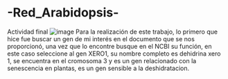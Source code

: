 # -Red_Arabidopsis-
Actividad final
![image](https://user-images.githubusercontent.com/85301800/124329218-b7a76680-db50-11eb-8f92-74219fb81004.png)
Para la realización de este trabajo, lo primero que hice fue buscar un gen de mi interés en el documento que se nos proporcionó, una vez que lo encontre busque en el NCBI su función, en este caso seleccione al gen XERO1, su nombre completo es dehidrina xero 1, se encuentra en el cromosoma 3 y es un gen relacionado con la senescencia en plantas, es un gen sensible a la deshidratacion.

